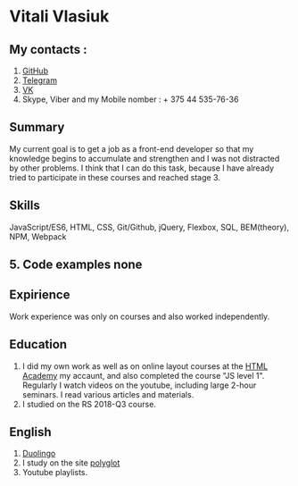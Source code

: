 # Vitali Vlasiuk 
## My contacts :
1. [GitHub](https://github.com/sad4itananda)
2. [Telegram](https://t.me/sad4itananda) 
3. [VK](https://vk.com/id77099295)
4. Skype, Viber and my Mobile nomber :  + 375 44 535-76-36

## Summary
My current goal is to get a job as a front-end developer so that my knowledge begins to accumulate and strengthen and I was not distracted by other problems. I think that I can do this task, because I have already tried to participate in these courses and reached stage 3.

## Skills
JavaScript/ES6, HTML, CSS, Git/Github, jQuery, Flexbox, SQL, BEM(theory), NPM, Webpack

## 5. Code examples none

## Expirience
Work experience was only on courses and also worked independently.

## Education
1. I did my own work as well as on online layout courses at the [HTML Academy](https://htmlacademy.ru/profile/id575877) my accaunt, and also completed the course "JS level 1". Regularly I watch videos on the youtube, including large 2-hour seminars. I read various articles and materials.
2. I studied on the RS 2018-Q3 course.

## English
1. [Duolingo](https://www.duolingo.com/Vitalyadec)
2. I study on the site [polyglot](https://www.english-polyglot.com/)
3. Youtube playlists.